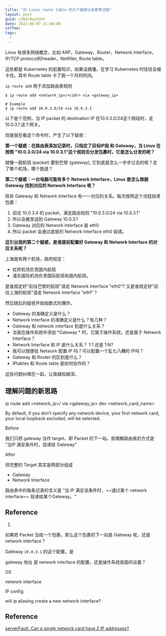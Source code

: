 ```yaml
---
title: "对 Linux route table 的几个疑惑以及思考过程"
layout: post
guid: c2QGi9wjSUnF
date: 2022-04-07 21:00:00
coffee:
tags:
  -
---
```


Linux 有很多网络概念，比如 ARP，Gateway，Router，Network Interface，IP/TCP protocol的header，Netfilter, Route table。

这些都是 Kubernetes 的前置知识，如果没搞懂，在学习 Kubernetes 时往往会被卡住。其中 Route table 卡了我一个月的时间。

`ip route add` 用于添加路由表规则

```
$ ip route add <network_ip>/<cidr> via <gateway_ip>

# Example
$ ip route add 10.0.3.0/24 via 10.0.3.1
```

以下是个范例，当 IP packet 的 destination IP 在10.0.3.0/24这个网段时，走 10.0.3.1 这个网关。

但是我在看这个命令时，产生了以下疑惑：

**第一个疑惑：在路由表添加记录时，只指定了目标IP段 和 Gateway，当 Linux 在按照 "10.0.3.0/24 via 10.0.3.1"这个规则去分发包裹时，它是怎么分发的呢？**

就像一趟航班 (packet) 要到巴黎 (gateway), 它到底是怎么一步步过去的呢？走了哪个机场，哪个跑道？


**第二个疑惑：一台电脑可能有多个 Network Interface，Linux 是怎么根据 Gateway 找到对应的 Network Interface 呢？**

除非 Gateway 和 Network Interface 有一一对应的关系。每次按照这个流程投递包裹：

1. 前往 10.0.3.4 的 packet，满足路由规则 "10.0.3.0/24 via 10.0.3.1"
2. 所以会被发送到 Gateway 10.0.3.1
3. Gateway 对应的 Network Interface 是 eth0
3. 所以 packet 会通过底层的 Network Interface eth0 投递。

**这引出我的第二个疑惑，是谁提前配置好 Gateway 和 Network Interface 的对应关系呢？**

上海就有两个机场，政府规定：
- 虹桥机场负责国内航班
- 浦东国际机场负责国际航班和国内航班。

是谁规定好"前往巴黎的航班"请走 Network Interface "eth0"? 又是谁规定好"前往上海的航班"请走 Network Interface "eth1"？

然后随后的疑惑开始指数式的爆炸。

- Gateway 的准确定义是什么？
- Network Interface 的准确定义是什么？有几种？
- Gateway 和 network interface 到底什么关系？
- 当我在操作系统中添加 *Gateway * 时，它属于操作系统，还是属于 Network Interface？
- Network Interface 和 IP 是什么关系？ 1:1 还是 1:N?
- 我可以随便给 Network 配置 IP 吗？可以配置一个乱七八糟的 IP吗？
- Gateway 和 Router 的区别是什么？
- IPtables 和 Route table 是如何协作的？

这些问题纠缠在一起，让我越陷越深。



## 理解问题的新思路

ip route add <network_ip>/<cidr> via <gateway_ip> dev <network_card_name>


By default, if you don’t specify any network device, your first network card, your local loopback excluded, will be selected.


Before

我们只把 gateway 当作 target，即 Packet 的下一站。我理解路由表的方式是 ”当IP 满足条件时，投递给 Gateway“


After

但完整的 Target 其实是两部分组成

- Gateway
- Network Interface

路由表中的每条记录的含义是 ”当 IP 满足该条件时，==通过某个 network interface== 投递给某个Gateway。“



## Reference

1. 









如果把 Packet 当成一个包裹，那么这个包裹的下一站是 Gateway 呢，还是 network interface？

Gateway `10.0.3.1` 的这个配置，是


gateway 地址 是 network interface 的配置，还是操作系统层面的设置？

OS

network interface

IP config

will ip aliasing create a new network interface?




## Reference

[serverFault: Can a single network card have 2 IP addresses?](https://serverfault.com/questions/312221/can-a-single-network-card-have-2-ip-addresses)

